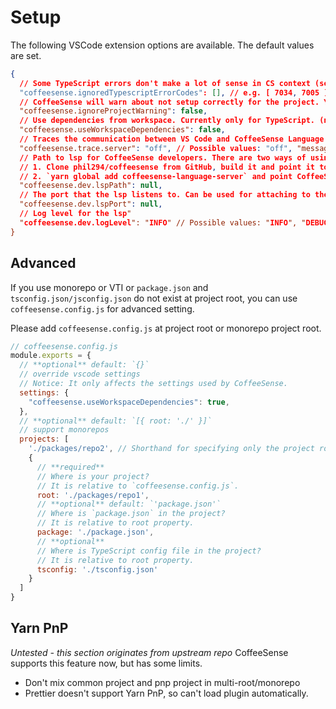 # Setup

The following VSCode extension options are available. The default values are set.

```json
{
  // Some TypeScript errors don't make a lot of sense in CS context (see main README), you can ignore them here by supplying their IDs:
  "coffeesense.ignoredTypescriptErrorCodes": [], // e.g. [ 7034, 7005 ]
  // CoffeeSense will warn about not setup correctly for the project. You can disable it.
  "coffeesense.ignoreProjectWarning": false,
  // Use dependencies from workspace. Currently only for TypeScript. (not sure if this works)
  "coffeesense.useWorkspaceDependencies": false,
  // Traces the communication between VS Code and CoffeeSense Language Server.
  "coffeesense.trace.server": "off", // Possible values: "off", "messages", "verbose"
  // Path to lsp for CoffeeSense developers. There are two ways of using it.   
  // 1. Clone phil294/coffeesense from GitHub, build it and point it to the ABSOLUTE path of `/server`.
  // 2. `yarn global add coffeesense-language-server` and point CoffeeSense to the installed location (`yarn global dir` + node_modules/coffeesense-language-server)
  "coffeesense.dev.lspPath": null,
  // The port that the lsp listens to. Can be used for attaching to the LSP Node process for debugging / profiling.
  "coffeesense.dev.lspPort": null,
  // Log level for the lsp"
  "coffeesense.dev.logLevel": "INFO" // Possible values: "INFO", "DEBUG"
}
```

## Advanced
If you use monorepo or VTI or `package.json` and `tsconfig.json/jsconfig.json` do not exist at project root, you can use `coffeesense.config.js` for advanced setting.

Please add `coffeesense.config.js` at project root or monorepo project root.
```javascript
// coffeesense.config.js
module.exports = {
  // **optional** default: `{}`
  // override vscode settings
  // Notice: It only affects the settings used by CoffeeSense.
  settings: {
    "coffeesense.useWorkspaceDependencies": true,
  },
  // **optional** default: `[{ root: './' }]`
  // support monorepos
  projects: [
    './packages/repo2', // Shorthand for specifying only the project root location
    {
      // **required**
      // Where is your project?
      // It is relative to `coffeesense.config.js`.
      root: './packages/repo1',
      // **optional** default: `'package.json'`
      // Where is `package.json` in the project?
      // It is relative to root property.
      package: './package.json',
      // **optional**
      // Where is TypeScript config file in the project?
      // It is relative to root property.
      tsconfig: './tsconfig.json'
    }
  ]
}
```

## Yarn PnP
*Untested - this section originates from upstream repo*
CoffeeSense supports this feature now, but has some limits.

- Don't mix common project and pnp project in multi-root/monorepo
- Prettier doesn't support Yarn PnP, so can't load plugin automatically.
